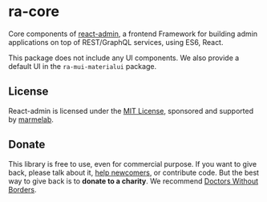 # ra-core

Core components of [react-admin](https://marmelab.com/admin-on-rest/), a frontend Framework for building admin applications on top of REST/GraphQL services, using ES6, React.

This package does not include any UI components. We also provide a default UI in the `ra-mui-materialui` package.

## License

React-admin is licensed under the [MIT License](https://github.com/marmelab/react-admin/blob/master/LICENSE.md), sponsored and supported by [marmelab](http://marmelab.com).

## Donate

This library is free to use, even for commercial purpose. If you want to give back, please talk about it, [help newcomers](https://stackoverflow.com/questions/tagged/react-admin), or contribute code. But the best way to give back is to **donate to a charity**. We recommend [Doctors Without Borders](http://www.doctorswithoutborders.org/).

